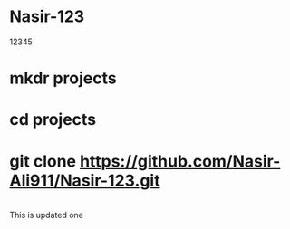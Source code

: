 # Nasir-123
12345
# mkdr projects
# cd projects
# git clone https://github.com/Nasir-Ali911/Nasir-123.git
<br>
This is updated one


